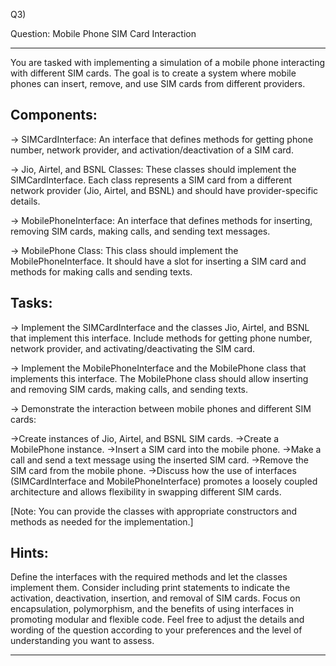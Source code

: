 
Q3)

Question: Mobile Phone SIM Card Interaction
_______________________________________________

You are tasked with implementing a simulation of a mobile phone interacting with different SIM cards. The goal is to create a system where mobile phones can insert, remove, and use SIM cards from different providers.

Components:
--------------

-> SIMCardInterface: An interface that defines methods for getting phone number, network provider, and activation/deactivation of a SIM card.

-> Jio, Airtel, and BSNL Classes: These classes should implement the SIMCardInterface. Each class represents a SIM card from a different network provider (Jio, Airtel, and BSNL) and should have provider-specific details.

-> MobilePhoneInterface: An interface that defines methods for inserting, removing SIM cards, making calls, and sending text messages.

-> MobilePhone Class: This class should implement the MobilePhoneInterface. It should have a slot for inserting a SIM card and methods for making calls and sending texts.

Tasks:
----------

-> Implement the SIMCardInterface and the classes Jio, Airtel, and BSNL that implement this interface. Include methods for getting phone number, network provider, and activating/deactivating the SIM card.

-> Implement the MobilePhoneInterface and the MobilePhone class that implements this interface. The MobilePhone class should allow inserting and removing SIM cards, making calls, and sending texts.

-> Demonstrate the interaction between mobile phones and different SIM cards:

->Create instances of Jio, Airtel, and BSNL SIM cards.
->Create a MobilePhone instance.
->Insert a SIM card into the mobile phone.
->Make a call and send a text message using the inserted SIM card.
->Remove the SIM card from the mobile phone.
->Discuss how the use of interfaces (SIMCardInterface and MobilePhoneInterface) promotes a loosely coupled architecture and allows flexibility in swapping different SIM cards.

[Note: You can provide the classes with appropriate constructors and methods as needed for the implementation.]

Hints:
--------------
Define the interfaces with the required methods and let the classes implement them.
Consider including print statements to indicate the activation, deactivation, insertion, and removal of SIM cards.
Focus on encapsulation, polymorphism, and the benefits of using interfaces in promoting modular and flexible code.
Feel free to adjust the details and wording of the question according to your preferences and the level of understanding you want to assess.

-----------------------------------------------------------------------